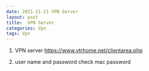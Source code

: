 ```yaml
---
date: 2021-11-21 VPN Server
layout: post
title:  VPN Server
categories: Vpn
tags: Vpn
---
```


1. VPN server 
https://www.vtrhome.net/clientarea.php

2. user name and password
check mac password


